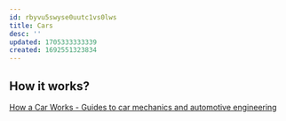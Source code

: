 ```yaml
---
id: rbyvu5swyse0uutc1vs0lws
title: Cars
desc: ''
updated: 1705333333339
created: 1692551323834
---
```


## How it works?
[How a Car Works - Guides to car mechanics and automotive engineering](https://www.howacarworks.com/)
